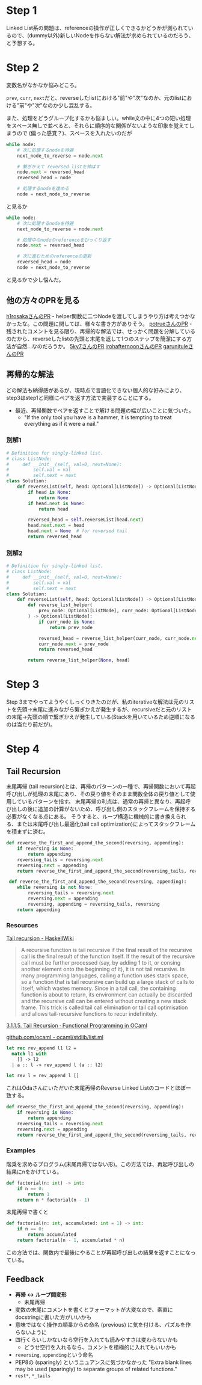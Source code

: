 # Step 1

Linked List系の問題は、referenceの操作が正しくできるかどうかが測られているので、(dummy以外)新しいNodeを作らない解法が求められているのだろう、と予想する。

# Step 2

変数名がなかなか悩みどころ。

`prev`, `curr`, `next`だと、reverseしたlistにおける"前"や"次"なのか、元のlistにおける"前"や"次"なのか少し混乱する。

また、処理をどうグループ化するかも悩ましい。while文の中に4つの短い処理をスペース無しで並べると、それらに順序的な関係がないような印象を覚えてしまうので (偏った感覚？)、スペースを入れたいのだが

```python
while node:
    # 次に処理するnodeを待避
    next_node_to_reverse = node.next

    # 繋ぎかえて reversed listを伸ばす    
    node.next = reversed_head
    reversed_head = node

    # 処理するnodeを進める
    node = next_node_to_reverse
```

と見るか

```python
while node:
    # 次に処理するnodeを待避
    next_node_to_reverse = node.next

    # 処理中のnodeのreferenceをひっくり返す
    node.next = reversed_head

    # 次に進むためのreferenceの更新
    reversed_head = node
    node = next_node_to_reverse
```

と見るかで少し悩んだ。

## 他の方々のPRを見る

[h1rosakaさんのPR](https://github.com/h1rosaka/arai60/pull/10)
	- helper関数に二つNodeを渡してしまうやり方は考えつかなかったな。この問題に関しては、様々な書き方がありそう。
[potrueさんのPR](https://github.com/potrue/leetcode/pull/7)
	- 残されたコメントを見る限り、再帰的な解法では、せっかく問題を分解しているのだから、reverseしたlistの先頭と末尾を返して1つのステップを簡潔にする方法が自然...なのだろうか。
[5ky7さんのPR](https://github.com/5ky7/arai60/pull/8)
[irohafternoonさんのPR](https://github.com/irohafternoon/LeetCode/pull/9)
[garunituleさんのPR](https://github.com/garunitule/coding_practice/pull/7)

## 再帰的な解法

どの解法も納得感があるが、現時点で言語化できない個人的な好みにより、step3はstep1と同様にペアを返す方法で実装することにする。
- 最近、再帰関数でペアを返すことで解ける問題の幅が広いことに気づいた。
    - "If the only tool you have is a hammer, it is tempting to treat everything as if it were a nail."

### 別解1

```python
# Definition for singly-linked list.
# class ListNode:
#     def __init__(self, val=0, next=None):
#         self.val = val
#         self.next = next
class Solution:
    def reverseList(self, head: Optional[ListNode]) -> Optional[ListNode]:
        if head is None:
            return None
        if head.next is None:
            return head

        reversed_head = self.reverseList(head.next)
        head.next.next = head
        head.next = None  # for reversed tail
        return reversed_head
```

### 別解2

```python
# Definition for singly-linked list.
# class ListNode:
#     def __init__(self, val=0, next=None):
#         self.val = val
#         self.next = next
class Solution:
    def reverseList(self, head: Optional[ListNode]) -> Optional[ListNode]:
        def reverse_list_helper(
            prev_node: Optional[ListNode], curr_node: Optional[ListNode]
        ) -> Optional[ListNode]:
            if curr_node is None:
                return prev_node

            reversed_head = reverse_list_helper(curr_node, curr_node.next)
            curr_node.next = prev_node
            return reversed_head

        return reverse_list_helper(None, head)
```

# Step 3

Step 3までやってようやくしっくりきたのだが、私のiterativeな解法は元のリストを先頭→末尾に進みながら繋ぎかえが発生するが、recursiveだと元のリストの末尾→先頭の順で繋ぎかえが発生している(Stackを用いているため逆順になるのは当たり前だが)。

# Step 4

## Tail Recursion

末尾再帰 (tail recursion)とは、再帰のパターンの一種で、再帰関数において再起呼び出しが処理の末尾にあり、その戻り値をそのまま関数全体の戻り値として使用しているパターンを指す。
末尾再帰の利点は、通常の再帰と異なり、再起呼び出しの後に追加の計算がないため、呼び出し側のスタックフレームを保持する必要がなくなる点にある。
そうすると、ループ構造に機械的に書き換えられる、または末尾呼び出し最適化(tail call optimization)によってスタックフレームを積まずに済む。

```python
def reverse_the_first_and_append_the_second(reversing, appending):
    if reversing is None:
        return appending
    reversing_tails = reversing.next
    reversing.next = appending
    return reverse_the_first_and_append_the_second(reversing_tails, reversing)
```

```python
 def reverse_the_first_and_append_the_second(reversing, appending):
    while reversing is not None:
        reversing_tails = reversing.next
        reversing.next = appending
        reversing, appending = reversing_tails, reversing
    return appending
```

### Resources

[Tail recursion - HaskellWiki](https://wiki.haskell.org/index.php?title=Tail_recursion)

> A recursive function is tail recursive if the final result of the recursive call is the final result of the function itself. If the result of the recursive call must be further processed (say, by adding 1 to it, or consing another element onto the beginning of it), it is not tail recursive.
> In many programming languages, calling a function uses stack space, so a function that is tail recursive can build up a large stack of calls to itself, which wastes memory. Since in a tail call, the containing function is about to return, its environment can actually be discarded and the recursive call can be entered without creating a new stack frame. This trick is called tail call elimination or tail call optimisation and allows tail-recursive functions to recur indefinitely.

[3.1.1.5. Tail Recursion · Functional Programming in OCaml](https://courses.cs.cornell.edu/cs3110/2021sp/textbook/data/tail_recursion.html?q=)

[github.com/ocaml - ocaml/stdlib/list.ml](https://github.com/ocaml/ocaml/blob/d325f299896417c5f1d477171135acfdf402e770/stdlib/list.ml#L57)

```ocaml
let rec rev_append l1 l2 =
  match l1 with
    [] -> l2
  | a :: l -> rev_append l (a :: l2)

let rev l = rev_append l []
```

これはOdaさんにいただいた末尾再帰のReverse Linked Listのコードとほぼ一致する。

```python
def reverse_the_first_and_append_the_second(reversing, appending):
    if reversing is None:
        return appending
    reversing_tails = reversing.next
    reversing.next = appending
    return reverse_the_first_and_append_the_second(reversing_tails, reversing)
```

### Examples

階乗を求めるプログラム(末尾再帰ではない形)。この方法では、再起呼び出しの結果にnをかけている。

```python
def factorial(n: int) -> int:
    if n == 0:
        return 1
    return n * factorial(n - 1)
```

末尾再帰で書くと

```python
def factorial(n: int, accumulated: int = 1) -> int:
    if n == 0:
        return accumulated
    return factorial(n - 1, accumulated * n)
```

この方法では、関数内で最後にやることが再起呼び出しの結果を返すことになっている。

## Feedback

- **再帰 <-> ループ間変形**
    - 末尾再帰
- 変数の末尾にコメントを書くとフォーマットが大変なので、素直にdocstringに書いた方がいいかも
- 意味ではなく操作の順番からの命名 (previous) に気を付ける、パズルを作らないように
- 四行くらいしかないなら空行を入れても読みやすさは変わらないかも
    - どうせ空行を入れるなら、コメントを積極的に入れてもいいかも
- `reversing`, `appending`という命名
- PEP8の (sparingly) というニュアンスに気づかなかった "Extra blank lines may be used (sparingly) to separate groups of related functions."
- `rest*`, `*_tails`
